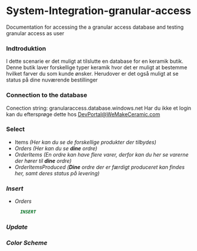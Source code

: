 # System-Integration-granular-access
Documentation for accessing the a granular access database and testing granular access as user 

### Indtroduktion
  I dette scenarie er det muligt at tilslutte en database for en keramik butik.
  Denne butik laver forskellige typer keramik hvor det er muligt at bestemme hvilket farver du som kunde ønsker.
  Herudover er det også muligt at se status på dine nuværende bestillinger 



### Connection to the database
  Conection string: granularaccess.database.windows.net
  Har du ikke et login kan du eftersprøge dette hos DevPortal@WeMakeCeramic.com

### Select
- Items <em> (Her kan du se de forskellige produkter der tilbydes) <em>
- Orders <em> (Her kan du se <em> **dine** ordre<em>) <em>
- OrderItems <em>(En ordre kan have flere varer, derfor kan du her se varerne der hører til <em>**dine**<em> ordre)<em>
- OrderItemsProduced <em>(<em>**Dine** <em>ordre der er færdigt produceret kan findes her, samt deres status på levering)<em>
 
### Insert
  - Orders
    ~~~~sql
      INSERT
    ~~~~


### Update



### Color Scheme
